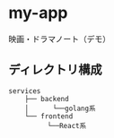 # my-app
映画・ドラマノート（デモ）


## ディレクトリ構成
```
services
    ├── backend
    │      └──golang系
    └── frontend
       　 └──React系
```
